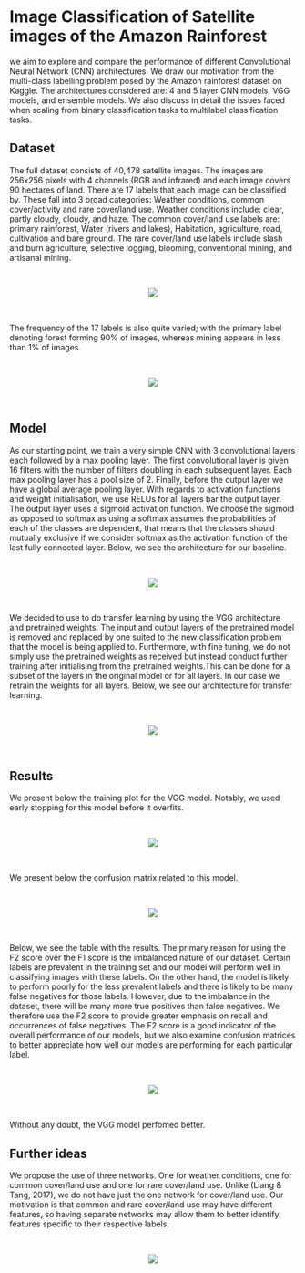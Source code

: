 # Image Classification of Satellite images of the Amazon Rainforest

we aim to explore and compare the performance of different Convolutional Neural Network (CNN) architectures. We draw our motivation 
from the multi-class labelling problem posed by the Amazon rainforest dataset on Kaggle. The architectures considered are: 4 and 5 layer CNN models, 
VGG models, and ensemble models. We also discuss in detail the issues faced when scaling from binary classification tasks to multilabel
classification tasks.

## Dataset

The full dataset consists of 40,478 satellite images. The images are 256x256 pixels with 4 channels (RGB and infrared) and each image covers 90 hectares of land.
There are 17 labels that each image can be classified by. These fall into 3 broad categories: Weather conditions, common cover/activity and
rare cover/land use. Weather conditions include: clear, partly cloudy, cloudy, and haze. The common cover/land use labels are: 
primary rainforest, Water (rivers and lakes), Habitation, agriculture, road, cultivation and bare ground. The rare cover/land use
labels include slash and burn agriculture, selective logging, blooming, conventional mining, and artisanal mining.

<br>
<p align="center">
<img src=misc/dataset.png>
</p>
<br>

The frequency of the 17 labels is also quite varied; with the primary label denoting forest forming 90% of images, whereas mining 
appears in less than 1% of images.

<br>
<p align="center">
<img src=misc/histogram.png>
</p>
<br>

## Model

As our starting point, we train a very simple CNN with 3 convolutional layers each followed by a max pooling layer. The first convolutional
layer is given 16 filters with the number of filters doubling in each subsequent layer. Each max pooling layer has a pool size of 2. Finally, before the output layer we have a global average pooling layer. With regards to activation functions and weight initialisation, we
use RELUs for all layers bar the output layer. The output layer uses a sigmoid activation function. We choose the sigmoid as opposed to softmax as using a softmax assumes the probabilities of each of the classes are dependent, that means that the classes should mutually exclusive if we consider softmax as the activation function of the last fully connected layer. Below, we see the architecture for our baseline.

<br>
<p align="center">
<img src=misc/CNN.png>
</p>
<br>

We decided to use to do transfer learning by using the VGG architecture and pretrained weights. The input and output layers of the pretrained model is removed and replaced by one suited to the new classification problem that the model is being applied to. Furthermore, with fine tuning, we do not simply use the pretrained weights as received but instead conduct further training after initialising from the pretrained weights.This can be done for a subset of the layers in the original model or for all layers. In our case we retrain the weights for all layers. Below, we see our architecture for transfer learning.

<br>
<p align="center">
<img src=misc/VGG.png>
</p>
<br>

## Results

We present below the training plot for the VGG model. Notably, we used early stopping for this model before it overfits.

<br>
<p align="center">
<img src=misc/training.png>
</p>
<br>

We present below the confusion matrix related to this model. 

<br>
<p align="center">
<img src=misc/confusion_matrix.png>
</p>
<br>

Below, we see the table with the results. The primary reason for using the F2 score over the F1 score is the imbalanced nature of our dataset. Certain labels are prevalent in the training set and our model will perform well in classifying images with these labels. On the other hand, the model is likely to perform poorly for the less prevalent labels and there is likely to be many false negatives for those labels. However, due to the imbalance in the dataset, there will be many more true positives than false negatives. We therefore use the F2 score to provide greater emphasis on recall and occurrences of false negatives. The F2 score is a good indicator of the overall performance of our models, but we also examine confusion matrices to better appreciate how well our models are performing for each particular label. 

<br>
<p align="center">
<img src=misc/table.png>
</p>
<br>

Without any doubt, the VGG model perfomed better.

## Further ideas

We propose the use of three networks. One for weather conditions, one for common cover/land use and one for rare cover/land use. Unlike (Liang & Tang, 2017), we do not have just the one network for cover/land use. Our motivation is that common and rare cover/land use may have different features, so having separate networks may allow them to better identify features specific to their respective labels.

<br>
<p align="center">
<img src=misc/ensemble.png>
</p>
<br>
